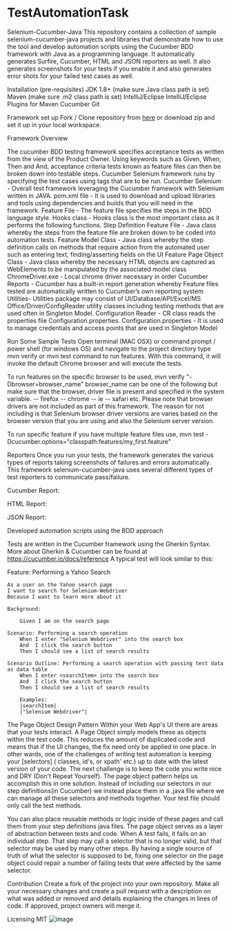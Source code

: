 # TestAutomationTask

Selenium-Cucumber-Java
This repository contains a collection of sample selenium-cucumber-java projects and libraries that demonstrate how to use the tool and develop automation scripts using the Cucumber BDD framework with Java as a programming language. It automatically generates Surfire, Cucumber, HTML and JSON reporters as well. It also generates screenshots for your tests if you enable it and also generates error shots for your failed test cases as well.

Installation (pre-requisites)
JDK 1.8+ (make sure Java class path is set)
Maven (make sure .m2 class path is set)
IntelliJ/Eclipse
IntelliJ/Eclipse Plugins for
Maven
Cucumber
Git

Framework set up
Fork / Clone repository from [here](https://github.com/DeveLooperUK/TestAutomationTask.git) or download zip and set it up in your local workspace.

Framework Overview

The cucumber BDD testing framework specifies acceptance tests as written from the view of the Product Owner. Using keywords such as Given, When, Then and And, acceptance criteria tests known as feature files can then be broken down into testable steps. Cucumber Selenium framework runs by specifying the test cases using tags that are to be run.
Cucumber Selenium - Overall test framework leveraging the Cucumber framework with Selenium written in JAVA.
pom.xml file - It is used to download and upload libraries and tools using dependencies and builds that you will need in the framework.
Feature File - The feature file specifies the steps in the BDD language style.
Hooks class - Hooks class is the most important class as it performs the following functions.
Step Definition Feature File - Java class whereby the steps from the feature file are broken down to be coded into automation tests.
Feature Model Class - Java class whereby the step definition calls on methods that require action from the automated user such as entering text, finding/asserting fields on the UI
Feature Page Object Class - Java class whereby the necessary HTML objects are captured as WebElements to be manipulated by the associated model class
ChromeDriver.exe - Local chrome driver necessary in order
Cucumber Reports - Cucumber has a built-in report generation whereby Feature files tested are automatically written to Cucumber’s own reporting system
Utilities- Utilities package may consist of UI/Database/API/Excel/MS Office/Driver/ConfigReader utility classes including testing methods that are used often in Singleton Model.
Configuration Reader - CR class reads the properties file Configuration.properties.
Configuration.properties - It is used to manage credentials and access points that are used in Singleton Model



Run Some Sample Tests
Open terminal (MAC OSX) or command prompt / power shell (for windows OS) and navigate to the project directory type mvn verify or mvn test command to run features. With this command, it will invoke the default Chrome browser and will execute the tests.

To run features on the specific browser to be used, mvn verify "-Dbrowser=browser_name" browser_name can be one of the following but make sure that the browser‚  driver file is present and specified in the system variable. -- firefox -- chrome -- ie -- safari etc.
Please note that browser drivers are not included as part of this framework. The reason for not including is that Selenium browser driver versions are varies based on the browser version that you are using and also the Selenium server version.

To run specific feature if you have multiple feature files use, mvn test -Dcucumber.options="classpath:features/my_first.feature"

Reporters
Once you run your tests, the framework generates the various types of reports taking screenshots of failures and errors automatically. This framework selenium-cucumber-java uses several different types of test reporters to communicate pass/failure.

Cucumber Report: 
    


HTML Report:

 

JSON Report:

 








Developed automation scripts using the BDD approach

Tests are written in the Cucumber framework using the Gherkin Syntax. More about Gherkin & Cucumber can be found at https://cucumber.io/docs/reference A typical test will look similar to this:

Feature: Performing a Yahoo Search

    As a user on the Yahoo search page
    I want to search for Selenium-Webdriver
    Because I want to learn more about it

    Background:

        Given I am on the search page

    Scenario: Performing a search operation
        When I enter "Selenium Webdriver" into the search box
        And  I click the search button
        Then I should see a list of search results

    Scenario Outline: Performing a search operation with passing test data as data table
        When I enter <searchItem> into the search box
        And  I click the search button
        Then I should see a list of search results

        Examples:
        |searchItem|
        |"Selenium Webdriver"|

The Page Object Design Pattern
Within your Web App's UI there are areas that your tests interact. A Page Object simply models these as objects within the test code. This reduces the amount of duplicated code and means that if the UI changes, the fix need only be applied in one place. In other wards, one of the challenges of writing test automation is keeping your [selectors] ( classes, id's, or xpath' etc.) up to date with the latest version of your code. The next challenge is to keep the code you write nice and DRY (Don't Repeat Yourself). The page object pattern helps us accomplish this in one solution. Instead of including our selectors in our step definitions(in Cucumber) we instead place them in a .java file where we can manage all these selectors and methods together. Your test file should only call the test methods.

You can also place reusable methods or logic inside of these pages and call them from your step definitions java files. The page object serves as a layer of abstraction between tests and code. When A test fails, it fails on an individual step. That step may call a selector that is no longer valid, but that selector may be used by many other steps. By having a single source of truth of what the selector is supposed to be, fixing one selector on the page object could repair a number of failing tests that were affected by the same selector.

Contribution
Create a fork of the project into your own repository. Make all your necessary changes and create a pull request with a description on what was added or removed and details explaining the changes in lines of code. If approved, project owners will merge it.

Licensing
MIT
![image](https://user-images.githubusercontent.com/57773219/169663491-2f6baffd-ce43-4282-8694-89ad948d79ea.png)
